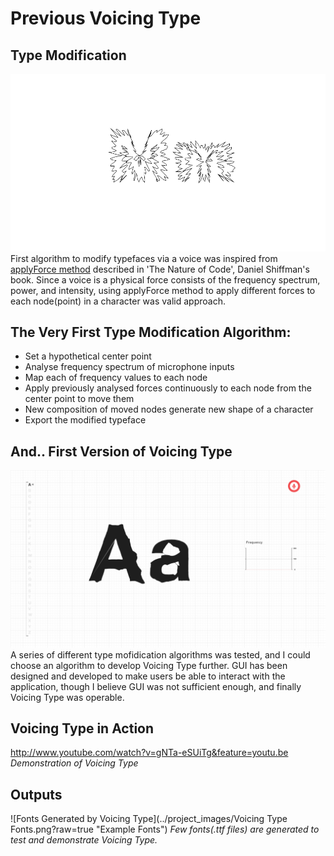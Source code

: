 # Previous Voicing Type

## Type Modification

![Character Modification with applyForce function](../project_images/M.png?raw=true "Character Modification with applyForce function")
First algorithm to modify typefaces via a voice was inspired from [applyForce method](https://vimeo.com/channels/natureofcode/59028634) described in 'The Nature of Code', Daniel Shiffman's book. Since a voice is a physical force consists of the frequency spectrum, power, and intensity, using applyForce method to apply different forces to each node(point) in a character was valid approach. 


## The Very First Type Modification Algorithm:
- Set a hypothetical center point
- Analyse frequency spectrum of microphone inputs
- Map each of frequency values to each node
- Apply previously analysed forces continuously to each node from the center point to move them
- New composition of moved nodes generate new shape of a character
- Export the modified typeface


## And.. First Version of Voicing Type
![Voicing Type Application](../project_images/VoicingType-000.png?raw=true "Voicing Type Application")
A series of different type mofidication algorithms was tested, and I could choose an algorithm to develop Voicing Type further. GUI has been designed and developed to make users be able to interact with the application, though I believe GUI was not sufficient enough, and finally Voicing Type was operable.


## Voicing Type in Action
http://www.youtube.com/watch?v=gNTa-eSUiTg&feature=youtu.be
*Demonstration of Voicing Type*


## Outputs
![Fonts Generated by Voicing Type](../project_images/Voicing Type Fonts.png?raw=true "Example Fonts")
*Few fonts(.ttf files) are generated to test and demonstrate Voicing Type.*
